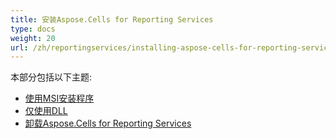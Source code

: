 ```yaml
---
title: 安装Aspose.Cells for Reporting Services
type: docs
weight: 20
url: /zh/reportingservices/installing-aspose-cells-for-reporting-services/
---
```


本部分包括以下主题:

- [使用MSI安装程序](/cells/zh/reportingservices/using-msi-installer/)
- [仅使用DLL](/cells/zh/reportingservices/using-dll-only/)
- [卸载Aspose.Cells for Reporting Services](/cells/zh/reportingservices/uninstalling-aspose-cells-for-reporting-services/)
